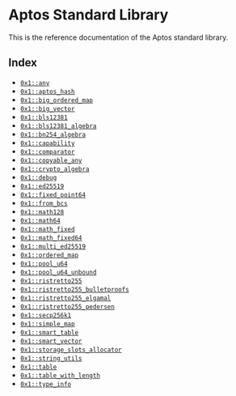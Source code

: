 
<a id="@Aptos_Standard_Library_0"></a>

# Aptos Standard Library


This is the reference documentation of the Aptos standard library.


<a id="@Index_1"></a>

## Index


-  [`0x1::any`](any.md#0x1_any)
-  [`0x1::aptos_hash`](hash.md#0x1_aptos_hash)
-  [`0x1::big_ordered_map`](big_ordered_map.md#0x1_big_ordered_map)
-  [`0x1::big_vector`](big_vector.md#0x1_big_vector)
-  [`0x1::bls12381`](bls12381.md#0x1_bls12381)
-  [`0x1::bls12381_algebra`](bls12381_algebra.md#0x1_bls12381_algebra)
-  [`0x1::bn254_algebra`](bn254_algebra.md#0x1_bn254_algebra)
-  [`0x1::capability`](capability.md#0x1_capability)
-  [`0x1::comparator`](comparator.md#0x1_comparator)
-  [`0x1::copyable_any`](copyable_any.md#0x1_copyable_any)
-  [`0x1::crypto_algebra`](crypto_algebra.md#0x1_crypto_algebra)
-  [`0x1::debug`](debug.md#0x1_debug)
-  [`0x1::ed25519`](ed25519.md#0x1_ed25519)
-  [`0x1::fixed_point64`](fixed_point64.md#0x1_fixed_point64)
-  [`0x1::from_bcs`](from_bcs.md#0x1_from_bcs)
-  [`0x1::math128`](math128.md#0x1_math128)
-  [`0x1::math64`](math64.md#0x1_math64)
-  [`0x1::math_fixed`](math_fixed.md#0x1_math_fixed)
-  [`0x1::math_fixed64`](math_fixed64.md#0x1_math_fixed64)
-  [`0x1::multi_ed25519`](multi_ed25519.md#0x1_multi_ed25519)
-  [`0x1::ordered_map`](ordered_map.md#0x1_ordered_map)
-  [`0x1::pool_u64`](pool_u64.md#0x1_pool_u64)
-  [`0x1::pool_u64_unbound`](pool_u64_unbound.md#0x1_pool_u64_unbound)
-  [`0x1::ristretto255`](ristretto255.md#0x1_ristretto255)
-  [`0x1::ristretto255_bulletproofs`](ristretto255_bulletproofs.md#0x1_ristretto255_bulletproofs)
-  [`0x1::ristretto255_elgamal`](ristretto255_elgamal.md#0x1_ristretto255_elgamal)
-  [`0x1::ristretto255_pedersen`](ristretto255_pedersen.md#0x1_ristretto255_pedersen)
-  [`0x1::secp256k1`](secp256k1.md#0x1_secp256k1)
-  [`0x1::simple_map`](simple_map.md#0x1_simple_map)
-  [`0x1::smart_table`](smart_table.md#0x1_smart_table)
-  [`0x1::smart_vector`](smart_vector.md#0x1_smart_vector)
-  [`0x1::storage_slots_allocator`](storage_slots_allocator.md#0x1_storage_slots_allocator)
-  [`0x1::string_utils`](string_utils.md#0x1_string_utils)
-  [`0x1::table`](table.md#0x1_table)
-  [`0x1::table_with_length`](table_with_length.md#0x1_table_with_length)
-  [`0x1::type_info`](type_info.md#0x1_type_info)


[move-book]: https://aptos.dev/move/book/SUMMARY
